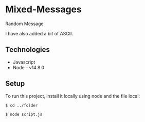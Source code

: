 # Mixed-Messages

Random Message

I have also added a bit of ASCII.


## Technologies
* Javascript 
* Node - v14.8.0

## Setup
To run this project, install it locally using node and the file local:

`$ cd ../folder`

`$ node script.js`
